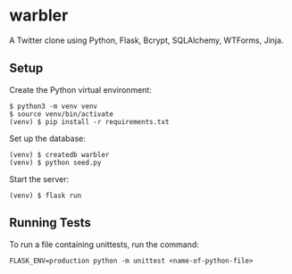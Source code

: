 # warbler

A Twitter clone using Python, Flask, Bcrypt, SQLAlchemy, WTForms, Jinja.

## Setup

Create the Python virtual environment:

```
$ python3 -m venv venv
$ source venv/bin/activate
(venv) $ pip install -r requirements.txt
```

Set up the database:

```
(venv) $ createdb warbler
(venv) $ python seed.py
```

Start the server:

```
(venv) $ flask run
```

## Running Tests

To run a file containing unittests, run the command:

```
FLASK_ENV=production python -m unittest <name-of-python-file>
```

